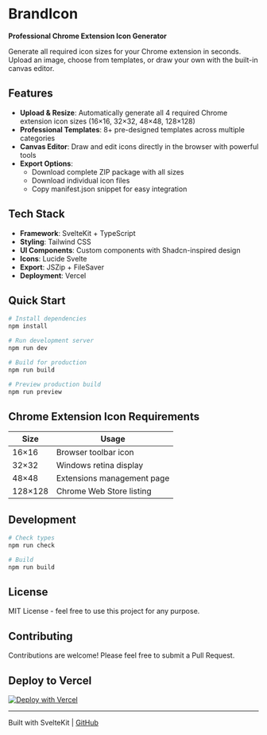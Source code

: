 # BrandIcon

**Professional Chrome Extension Icon Generator**

Generate all required icon sizes for your Chrome extension in seconds. Upload an image, choose from templates, or draw your own with the built-in canvas editor.

## Features

- **Upload & Resize**: Automatically generate all 4 required Chrome extension icon sizes (16×16, 32×32, 48×48, 128×128)
- **Professional Templates**: 8+ pre-designed templates across multiple categories
- **Canvas Editor**: Draw and edit icons directly in the browser with powerful tools
- **Export Options**:
  - Download complete ZIP package with all sizes
  - Download individual icon files
  - Copy manifest.json snippet for easy integration

## Tech Stack

- **Framework**: SvelteKit + TypeScript
- **Styling**: Tailwind CSS
- **UI Components**: Custom components with Shadcn-inspired design
- **Icons**: Lucide Svelte
- **Export**: JSZip + FileSaver
- **Deployment**: Vercel

## Quick Start

```bash
# Install dependencies
npm install

# Run development server
npm run dev

# Build for production
npm run build

# Preview production build
npm run preview
```

## Chrome Extension Icon Requirements

| Size    | Usage                           |
|---------|---------------------------------|
| 16×16   | Browser toolbar icon            |
| 32×32   | Windows retina display          |
| 48×48   | Extensions management page      |
| 128×128 | Chrome Web Store listing        |

## Development

```bash
# Check types
npm run check

# Build
npm run build
```

## License

MIT License - feel free to use this project for any purpose.

## Contributing

Contributions are welcome! Please feel free to submit a Pull Request.

## Deploy to Vercel

[![Deploy with Vercel](https://vercel.com/button)](https://vercel.com/new/clone?repository-url=https://github.com/dathims/brandicon)

---

Built with SvelteKit | [GitHub](https://github.com/dathims/brandicon)
